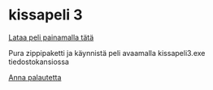 # kissapeli 3
[Lataa peli painamalla tätä](https://github.com/Grillaaja/kissapeli3exe/zipball/master/)

Pura zippipaketti ja käynnistä peli avaamalla kissapeli3.exe tiedostokansiossa

[Anna palautetta](https://docs.google.com/forms/d/e/1FAIpQLSdtNlw0bPGU1R0wY1ma8Tid2imh9R6iU6pahH4kNgoMR0HO-Q/viewform)
